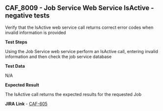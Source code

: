 ## CAF_8009 - Job Service Web Service IsActive - negative tests ##

Verify that the IsActive web service call returns correct error codes when invalid information is provided

**Test Steps**

Using the Job Service web service perform an IsActive call, entering invalid information and then check the job service database

**Test Data**

N/A

**Expected Result**

The IsActive call returns the expected results for the requested Job

**JIRA Link** - [CAF-605](https://jira.autonomy.com/browse/CAF-605)
